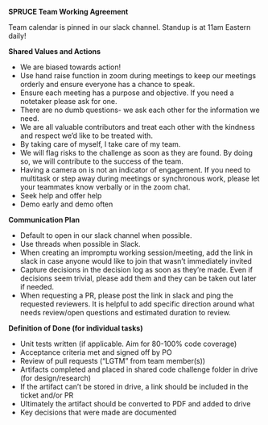 **SPRUCE Team Working Agreement**

Team calendar is pinned in our slack channel. Standup is at 11am Eastern daily!

**Shared Values and Actions**

*   We are biased towards action! 
*   Use hand raise function in zoom during meetings to keep our meetings orderly and ensure everyone has a chance to speak.
*   Ensure each meeting has a purpose and objective. If you need a notetaker please ask for one.
*   There are no dumb questions- we ask each other for the information we need.
*   We are all valuable contributors and treat each other with the kindness and respect we’d like to be treated with.
*   By taking care of myself, I take care of my team.
*   We will flag risks to the challenge as soon as they are found. By doing so, we will contribute to the success of the team.
*   Having a camera on is not an indicator of engagement. If you need to multitask or step away during meetings or synchronous work, please let your teammates know verbally or in the zoom chat.
*   Seek help and offer help
*   Demo early and demo often



**Communication Plan**

*   Default to open in our slack channel when possible.
*   Use threads when possible in Slack.
*   When creating an impromptu working session/meeting, add the link in slack in case anyone would like to join that wasn’t immediately invited
*   Capture decisions in the decision log as soon as they’re made. Even if decisions seem trivial, please add them and they can be taken out later if needed.
*   When requesting a PR, please post the link in slack and ping the requested reviewers. It is helpful to add specific direction around what needs review/open questions and estimated duration to review.

    

**Definition of Done (for individual tasks)**

*   Unit tests written (if applicable. Aim for 80-100% code coverage)
*   Acceptance criteria met and signed off by PO
*   Review of pull requests (“LGTM” from team member(s))
*   Artifacts completed and placed in shared code challenge folder in drive (for design/research)
*   If the artifact can’t be stored in drive, a link should be included in the ticket and/or PR
*   Ultimately the artifact should be converted to PDF and added to drive
*   Key decisions that were made are documented
